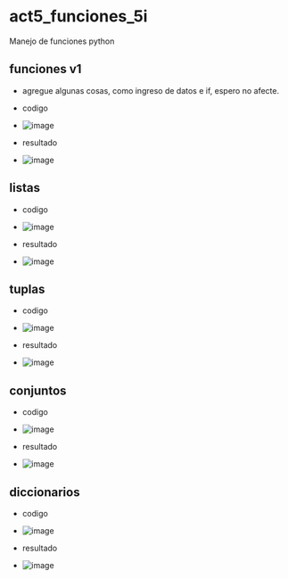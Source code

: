 # act5_funciones_5i
Manejo de funciones python
## funciones v1
- agregue algunas cosas, como ingreso de datos e if, espero no afecte.
- codigo
- ![image](https://github.com/user-attachments/assets/1a083648-4447-4614-9d4e-1878e643c4de)

- resultado
- ![image](https://github.com/user-attachments/assets/0095edd2-cafa-4102-9340-0b63ebe45c3f)

## listas
- codigo
- ![image](https://github.com/user-attachments/assets/4b8c8007-8114-4964-a1ba-270a5036d68e)

- resultado
- ![image](https://github.com/user-attachments/assets/dd030145-6a95-47cf-a762-6265a4a12cd4)

## tuplas
- codigo
- ![image](https://github.com/user-attachments/assets/5d667c0c-5734-468e-a2e8-a15f87504fa9)

- resultado
- ![image](https://github.com/user-attachments/assets/2275c60c-6200-4533-a0d6-11eac5f64690)

## conjuntos
- codigo
- ![image](https://github.com/user-attachments/assets/68386ff6-fac5-42ea-91ea-4694b2b5e77c)

- resultado
- ![image](https://github.com/user-attachments/assets/476b90b6-444d-4161-838f-aacc11f65230)

## diccionarios
- codigo
- ![image](https://github.com/user-attachments/assets/d205b930-8416-4993-8213-ee2b2dd401f3)


- resultado
- ![image](https://github.com/user-attachments/assets/c1cd1326-4330-4049-9255-5a48af820a35)
